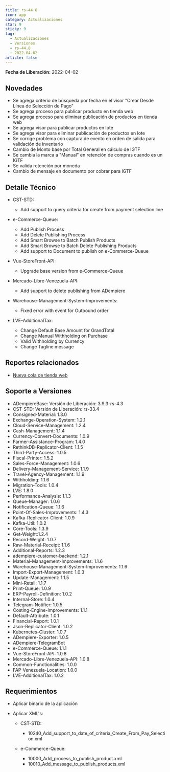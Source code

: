 ```yaml
---
title: rs-44.8
icon: app
category: Actualizaciones
star: 9
sticky: 9
tag:
  - Actualizaciones
  - Versiones
  - rs-44.8
  - 2022-04-02
article: false
---
```


**Fecha de Liberación:** 2022-04-02

## Novedades

- Se agrega criterio de búsqueda por fecha en el visor "Crear Desde Línea de Selección de Pago"
- Se agrega proceso para publicar producto en tienda web
- Se agrega proceso para eliminar publicación de productos en tienda web
- Se agrega visor para publicar productos en lote
- Se agrega visor para eliminar publicación de productos en lote
- Se corrige problema con captura de evento en orden de salida para validación de inventario
- Cambio de Monto base por Total General en cálculo de IGTF
- Se cambia la marca a "Manual" en retención de compras cuando es un IGTF
- Se valida retención por moneda
- Cambio de mensaje en documento por cobrar para IGTF

## Detalle Técnico

- CST-STD:
  - Add support to query criteria for create from payment selection line

- e-Commerce-Queue:
  - Add Publish Process
  - Add Delete Publishing Process
  - Add Smart Browse to Batch Publish Products
  - Add Smart Browse to Batch Delete Publishing Products
  - Add support to Document to publish on e-Commerce-Queue

- Vue-StoreFront-API:
  - Upgrade base version from e-Commerce-Queue

- Mercado-Libre-Venezuela-API:
  - Add support to delete publishing from ADempiere

- Warehouse-Management-System-Improvements:
  - Fixed error with event for Outbound order

- LVE-AdditionalTax:
  - Change Default Base Amount for GrandTotal
  - Change Manual Withholding on Purchase
  - Valid Withholding by Currency
  - Change Tagline message

## Reportes relacionados

- [Nueva cola de tienda web](https://github.com/erpcya/Control-PROSEIN/issues/214)

## Soporte a Versiones

- ADempiereBase: Versión de Liberación: 3.9.3-rs-4.3
- CST-STD: Versión de Liberación: rs-33.4
- Consigned-Material: 1.3.0
- Exchange-Operation-System: 1.2.1
- Cloud-Service-Management: 1.2.4
- Cash-Management: 1.1.4
- Currency-Convert-Documents: 1.0.9
- Farmer-Assistance-Program: 1.4.0
- RethinkDB-Replicator-Client: 1.1.5
- Third-Party-Access: 1.0.5
- Fiscal-Printer: 1.5.2
- Sales-Force-Management: 1.0.6
- Delivery-Management-Service: 1.1.9
- Travel-Agency-Management: 1.1.9
- Withholding: 1.1.6
- Migration-Tools: 1.0.4
- LVE: 1.8.0
- Performance-Analysis: 1.1.3
- Queue-Manager: 1.0.6
- Notification-Queue: 1.1.6
- Point-Of-Sales-Improvements: 1.4.3
- Kafka-Replicator-Client: 1.0.9
- Kafka-Util: 1.0.2
- Core-Tools: 1.3.9
- Get-Weight:1.2.4
- Record-Weight: 1.0.7
- Raw-Material-Receipt: 1.1.6
- Additional-Reports: 1.2.3
- adempiere-customer-backend: 1.2.1
- Material-Management-Improvements: 1.1.6
- Warehouse-Management-System-Improvements: 1.1.6
- Import-Export-Management: 1.0.3
- Update-Management: 1.1.5
- Mini-Retail: 1.1.7
- Print-Queue: 1.0.9
- ERP-Payroll-Definition: 1.0.2
- Internal-Store: 1.0.4
- Telegram-Notifier: 1.0.5
- Costing-Engine-Improvements: 1.1.1
- Default-Attribute: 1.0.1
- Financial-Report: 1.0.1
- Json-Replicator-Client: 1.0.2
- Kubernetes-Cluster: 1.0.7
- ADempiere-Exporter: 1.0.5
- ADempiere-TelegramBot
- e-Commerce-Queue: 1.1.1
- Vue-StoreFront-API: 1.0.8
- Mercado-Libre-Venezuela-API: 1.0.8
- Common-Functionalities: 1.0.0
- FAP-Venezuela-Location: 1.0.0
- LVE-AdditionalTax: 1.0.2

## Requerimientos

- Aplicar binario de la aplicación
- Aplicar XML's:
  
  - CST-STD:
    - 10240_Add_support_to_date_of_criteria_Create_From_Pay_Selection.xml

  - e-Commerce-Queue:
    - 10000_Add_process_to_publish_product.xml
    - 10010_Add_message_to_publish_products.xml

